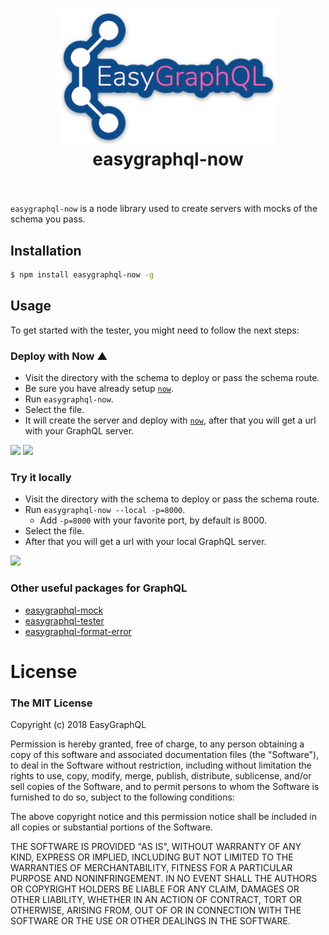 <h1 align="center">
  <img src="https://raw.githubusercontent.com/EasyGraphQL/easygraphql-now/master/logo.png" alt="EasyGraphQL now " width="350">
  <br>
    easygraphql-now
  <br>
  <br>
</h1>

`easygraphql-now` is a node library used to create servers with mocks of the schema you pass. 

## Installation
```bash
$ npm install easygraphql-now -g
```

## Usage
To get started with the tester, you might need to follow the next steps:

### Deploy with Now ▲
+ Visit the directory with the schema to deploy or pass the schema route.
+ Be sure you have already setup [`now`](https://zeit.co/now).
+ Run `easygraphql-now`.
+ Select the file.
+ It will create the server and deploy with [`now`](https://zeit.co/now), after that you will get a url with your GraphQL server.

<img src="gif/1.gif" width="500px">
<img src="gif/3.gif" width="500px">


### Try it locally
+ Visit the directory with the schema to deploy or pass the schema route.
+ Run `easygraphql-now --local -p=8000`.
  + Add `-p=8000` with your favorite port, by default is 8000.
+ Select the file.
+ After that you will get a url with your local GraphQL server.

<img src="gif/2.gif" width="500px">


### Other useful packages for GraphQL

+ [easygraphql-mock](https://www.npmjs.com/package/easygraphql-mock)
+ [easygraphql-tester](https://www.npmjs.com/package/easygraphql-tester)
+ [easygraphql-format-error](https://www.npmjs.com/package/easygraphql-format-error)

# License
### The MIT License

Copyright (c) 2018 EasyGraphQL

Permission is hereby granted, free of charge, to any person obtaining a copy
of this software and associated documentation files (the "Software"), to deal
in the Software without restriction, including without limitation the rights
to use, copy, modify, merge, publish, distribute, sublicense, and/or sell
copies of the Software, and to permit persons to whom the Software is
furnished to do so, subject to the following conditions:

The above copyright notice and this permission notice shall be included in
all copies or substantial portions of the Software.

THE SOFTWARE IS PROVIDED "AS IS", WITHOUT WARRANTY OF ANY KIND, EXPRESS OR
IMPLIED, INCLUDING BUT NOT LIMITED TO THE WARRANTIES OF MERCHANTABILITY,
FITNESS FOR A PARTICULAR PURPOSE AND NONINFRINGEMENT. IN NO EVENT SHALL THE
AUTHORS OR COPYRIGHT HOLDERS BE LIABLE FOR ANY CLAIM, DAMAGES OR OTHER
LIABILITY, WHETHER IN AN ACTION OF CONTRACT, TORT OR OTHERWISE, ARISING FROM,
OUT OF OR IN CONNECTION WITH THE SOFTWARE OR THE USE OR OTHER DEALINGS IN
THE SOFTWARE.